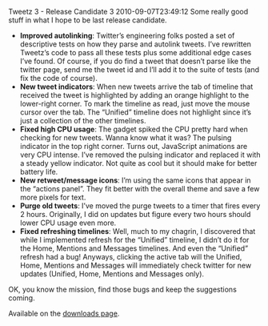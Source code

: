 Tweetz 3 - Release Candidate 3
2010-09-07T23:49:12
Some really good stuff in what I hope to be last release candidate.

  * **Improved autolinking**: Twitter’s engineering folks posted a set of descriptive tests on how they parse and autolink tweets. I’ve rewritten Tweetz’s code to pass all these tests plus some additional edge cases I’ve found. Of course, if you do find a tweet that doesn’t parse like the twitter page, send me the tweet id and I’ll add it to the suite of tests (and fix the code of course).
  * **New tweet indicators**: When new tweets arrive the tab of timeline that received the tweet is highlighted by adding an orange highlight to the lower-right corner. To mark the timeline as read, just move the mouse cursor over the tab. The “Unified” timeline does not highlight since it’s just a collection of the other timelines.
  * **Fixed high CPU usage**: The gadget spiked the CPU pretty hard when checking for new tweets. Wanna know what it was? The pulsing indicator in the top right corner. Turns out, JavaScript animations are very CPU intense. I’ve removed the pulsing indicator and replaced it with a steady yellow indicator. Not quite as cool but it should make for better battery life.
  * **New retweet/message icons**: I’m using the same icons that appear in the “actions panel”. They fit better with the overall theme and save a few more pixels for text.
  * **Purge old tweets**: I’ve moved the purge tweets to a timer that fires every 2 hours. Originally, I did on updates but figure every two hours should lower CPU usage even more.
  * **Fixed refreshing timelines**: Well, much to my chagrin, I discovered that while I implemented refresh for the “Unified” timeline, I didn’t do it for the Home, Mentions and Messages timelines. And even the “Unified” refresh had a bug! Anyways, clicking the active tab will the Unified, Home, Mentions and Messages will immediately check twitter for new updates (Unified, Home, Mentions and Messages only).

OK, you know the mission, find those bugs and keep the suggestions coming.

Available on the [downloads page](http://mike-ward.net/downloads).
